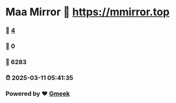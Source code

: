 # Maa Mirror :link: https://mmirror.top 
### :page_facing_up: [4](https://mmirror.top/tag.html) 
### :speech_balloon: 0 
### :hibiscus: 6283 
### :alarm_clock: 2025-03-11 05:41:35 
### Powered by :heart: [Gmeek](https://github.com/Meekdai/Gmeek)
